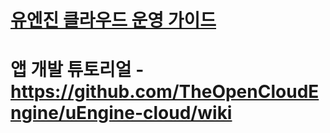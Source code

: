 # [유엔진 클라우드 운영 가이드](document/README.md)
# 앱 개발 튜토리얼 - https://github.com/TheOpenCloudEngine/uEngine-cloud/wiki



